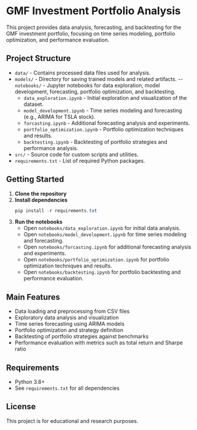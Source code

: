 
# GMF Investment Portfolio Analysis

This project provides data analysis, forecasting, and backtesting for the GMF investment portfolio, focusing on time series modeling, portfolio optimization, and performance evaluation.

## Project Structure

- `data/` - Contains processed data files used for analysis.
- `models/` - Directory for saving trained models and related artifacts.
-- `notebooks/` - Jupyter notebooks for data exploration, model development, forecasting, portfolio optimization, and backtesting.
   - `data_exploration.ipynb` - Initial exploration and visualization of the dataset.
   - `model_development.ipynb` - Time series modeling and forecasting (e.g., ARIMA for TSLA stock).
   - `forcasting.ipynb` - Additional forecasting analysis and experiments.
   - `portfolio_optimization.ipynb` - Portfolio optimization techniques and results.
   - `backtesting.ipynb` - Backtesting of portfolio strategies and performance analysis.
- `src/` - Source code for custom scripts and utilities.
- `requirements.txt` - List of required Python packages.

## Getting Started

1. **Clone the repository**
2. **Install dependencies**
   ```powershell
   pip install -r requirements.txt
   ```
3. **Run the notebooks**
   - Open `notebooks/data_exploration.ipynb` for initial data analysis.
   - Open `notebooks/model_development.ipynb` for time series modeling and forecasting.
   - Open `notebooks/forcasting.ipynb` for additional forecasting analysis and experiments.
   - Open `notebooks/portfolio_optimization.ipynb` for portfolio optimization techniques and results.
   - Open `notebooks/backtesting.ipynb` for portfolio backtesting and performance evaluation.

## Main Features

- Data loading and preprocessing from CSV files
- Exploratory data analysis and visualization
- Time series forecasting using ARIMA models
- Portfolio optimization and strategy definition
- Backtesting of portfolio strategies against benchmarks
- Performance evaluation with metrics such as total return and Sharpe ratio

## Requirements

- Python 3.8+
- See `requirements.txt` for all dependencies

## License

This project is for educational and research purposes.
